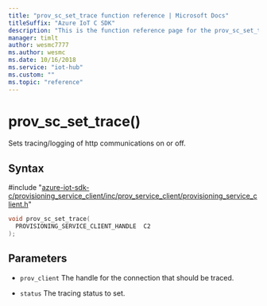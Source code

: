 ```yaml
---                             
title: "prov_sc_set_trace function reference | Microsoft Docs" 
titleSuffix: "Azure IoT C SDK"            
description: "This is the function reference page for the prov_sc_set_trace() function in the Azure IoT C SDK. This SDK is used with Azure IoT Hub and Azure IoT Hub Device Provisioning Service"            
manager: timlt                 
author: wesmc7777              
ms.author: wesmc               
ms.date: 10/16/2018                    
ms.service: "iot-hub"             
ms.custom: ""                
ms.topic: "reference"        
---                            
```


# prov_sc_set_trace()

Sets tracing/logging of http communications on or off.

## Syntax

\#include "[azure-iot-sdk-c/provisioning_service_client/inc/prov_service_client/provisioning_service_client.h](../provisioning-service-client-h.md)"  
```C
void prov_sc_set_trace(
  PROVISIONING_SERVICE_CLIENT_HANDLE  C2
);
```

## Parameters
* `prov_client` The handle for the connection that should be traced. 

* `status` The tracing status to set.

